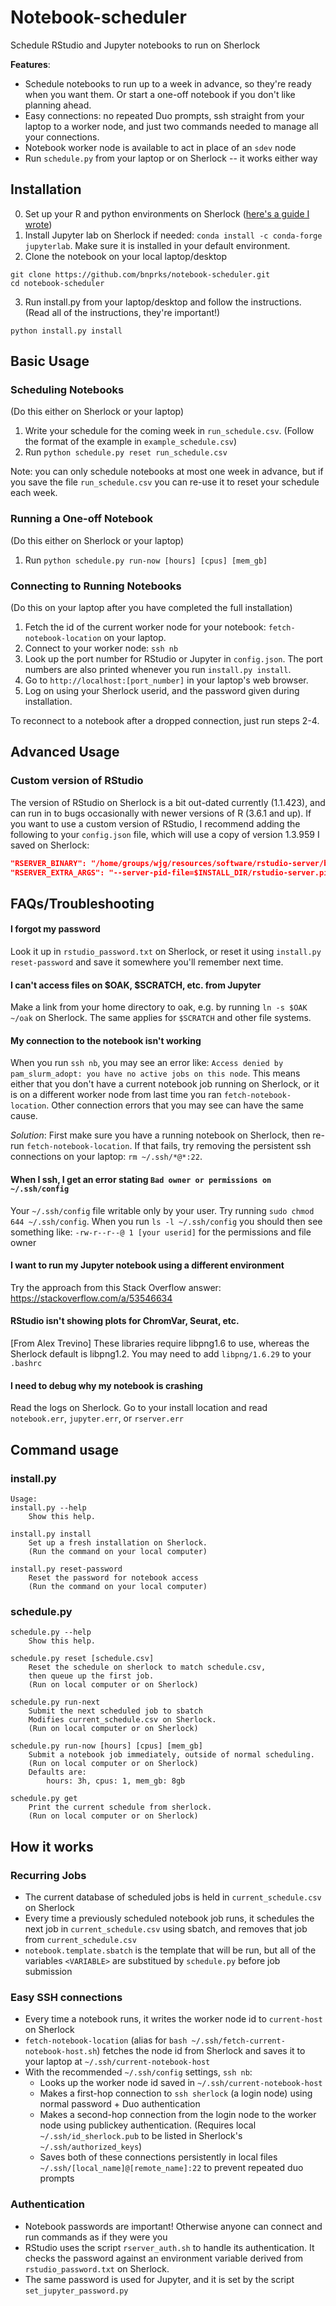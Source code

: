# Notebook-scheduler
Schedule RStudio and Jupyter notebooks to run on Sherlock

**Features**:
- Schedule notebooks to run up to a week in advance, so they're ready when you want them.
  Or start a one-off notebook if you don't like planning ahead.
- Easy connections: no repeated Duo prompts, ssh straight from your laptop to a 
  worker node, and just two commands needed to manage all your connections.
- Notebook worker node is available to act in place of an `sdev` node
- Run `schedule.py` from your laptop or on Sherlock -- it works either way


## Installation
0. Set up your R and python environments on Sherlock ([here's a guide I wrote](https://github.com/GreenleafLab/lab-wiki/wiki/Sherlock-Software-Setup-Guide))
1. Install Jupyter lab on Sherlock if needed: `conda install -c conda-forge jupyterlab`.
   Make sure it is installed in your default environment.
2. Clone the notebook on your local laptop/desktop
```{bash}
git clone https://github.com/bnprks/notebook-scheduler.git
cd notebook-scheduler
```
3. Run install.py from your laptop/desktop and follow the instructions. (Read all of the instructions, they're important!)
```{bash}
python install.py install
```
## Basic Usage
### Scheduling Notebooks
(Do this either on Sherlock or your laptop)
1. Write your schedule for the coming week in `run_schedule.csv`.
    (Follow the format of the example in `example_schedule.csv`)
2. Run `python schedule.py reset run_schedule.csv`

Note: you can only schedule notebooks at most one week in advance, but if you save the file `run_schedule.csv` you can re-use it to reset your schedule each week.

### Running a One-off Notebook
(Do this either on Sherlock or your laptop)
1. Run `python schedule.py run-now [hours] [cpus] [mem_gb]`

### Connecting to Running Notebooks
(Do this on your laptop after you have completed the full installation)
1. Fetch the id of the current worker node for your notebook: `fetch-notebook-location` on your laptop.
2. Connect to your worker node: `ssh nb`
3. Look up the port number for RStudio or Jupyter in `config.json`. The port
   numbers are also printed whenever you run `install.py install`.
4. Go to `http://localhost:[port_number]` in your laptop's web browser.
5. Log on using your Sherlock userid, and the password given during installation.

To reconnect to a notebook after a dropped connection, just run steps 2-4.

## Advanced Usage
### Custom version of RStudio
The version of RStudio on Sherlock is a bit out-dated currently (1.1.423), and
can run in to bugs occasionally with newer versions of R (3.6.1 and up). If you
want to use a custom version of RStudio, I recommend adding the following to your
`config.json` file, which will use a copy of version 1.3.959 I saved on Sherlock:
```json
"RSERVER_BINARY": "/home/groups/wjg/resources/software/rstudio-server/bin/rserver",
"RSERVER_EXTRA_ARGS": "--server-pid-file=$INSTALL_DIR/rstudio-server.pid --server-data-dir=$INSTALL_DIR/rstudio-server"
```

## FAQs/Troubleshooting
#### I forgot my password 
Look it up in `rstudio_password.txt` on Sherlock, or reset it using `install.py reset-password` and save it somewhere you'll remember next time.
#### I can't access files on $OAK, $SCRATCH, etc. from Jupyter
Make a link from your home directory to oak, e.g. by running `ln -s $OAK ~/oak` on Sherlock. The same applies for `$SCRATCH` and other file systems.
#### My connection to the notebook isn't working
When you run `ssh nb`, you may see an error like: 
`Access denied by pam_slurm_adopt: you have no active jobs on this node`.
This means either that you don't have a current notebook job running on Sherlock, or 
it is on a different worker node from last time you ran `fetch-notebook-location`.
Other connection errors that you may see can have the same cause.

*Solution*: First make sure you have a running notebook on Sherlock, then re-run
`fetch-notebook-location`. If that fails, try removing the persistent ssh connections 
on your laptop: `rm ~/.ssh/*@*:22`.
#### When I ssh, I get an error stating `Bad owner or permissions on ~/.ssh/config`
Your `~/.ssh/config` file writable only by your user. Try running
`sudo chmod 644 ~/.ssh/config`. When you run `ls -l ~/.ssh/config` you should then
see something like: `-rw-r--r--@ 1 [your userid]` for the permissions and file owner
#### I want to run my Jupyter notebook using a different environment
Try the approach from this Stack Overflow answer: https://stackoverflow.com/a/53546634
#### RStudio isn't showing plots for ChromVar, Seurat, etc.
[From Alex Trevino] These libraries require libpng1.6 to use, whereas the
Sherlock default is libpng1.2. You may need to add `libpng/1.6.29` to your `.bashrc`
#### I need to debug why my notebook is crashing
Read the logs on Sherlock. Go to your install location and read `notebook.err`,
`jupyter.err`, or `rserver.err`



## Command usage
### install.py
```
Usage:
install.py --help
    Show this help.

install.py install 
    Set up a fresh installation on Sherlock.
    (Run the command on your local computer)

install.py reset-password
    Reset the password for notebook access
    (Run the command on your local computer)
```
### schedule.py
```
schedule.py --help
    Show this help.

schedule.py reset [schedule.csv]
    Reset the schedule on sherlock to match schedule.csv,
    then queue up the first job.
    (Run on local computer or on Sherlock)

schedule.py run-next
    Submit the next scheduled job to sbatch
    Modifies current_schedule.csv on Sherlock.
    (Run on local computer or on Sherlock)

schedule.py run-now [hours] [cpus] [mem_gb]
    Submit a notebook job immediately, outside of normal scheduling.
    (Run on local computer or on Sherlock)
    Defaults are:
        hours: 3h, cpus: 1, mem_gb: 8gb

schedule.py get
    Print the current schedule from sherlock.
    (Run on local computer or on Sherlock)
```

## How it works
### Recurring Jobs
- The current database of scheduled jobs is held in `current_schedule.csv` on Sherlock
- Every time a previously scheduled notebook job runs, it schedules the next job in `current_schedule.csv` using sbatch, and removes that job from `current_schedule.csv`
- `notebook.template.sbatch` is the template that will be run, but all of the variables `<VARIABLE>` are substitued by `schedule.py` before job submission
### Easy SSH connections
- Every time a notebook runs, it writes the worker node id to `current-host` on Sherlock
- `fetch-notebook-location` (alias for `bash ~/.ssh/fetch-current-notebook-host.sh`) fetches the node id from Sherlock and saves it to your laptop at `~/.ssh/current-notebook-host`
- With the recommended `~/.ssh/config` settings, `ssh nb`:
    - Looks up the worker node id saved in `~/.ssh/current-notebook-host`
    - Makes a first-hop connection to `ssh sherlock` (a login node) using normal password + Duo authentication
    - Makes a second-hop connection from the login node to the worker node using publickey authentication. (Requires local `~/.ssh/id_sherlock.pub` to be listed in Sherlock's `~/.ssh/authorized_keys`)
    - Saves both of these connections persistently in local files `~/.ssh/[local_name]@[remote_name]:22` to prevent repeated duo prompts
### Authentication
- Notebook passwords are important! Otherwise anyone can connect and run commands
  as if they were you
- RStudio uses the script `rserver_auth.sh` to handle its authentication. It checks
  the password against an environment variable derived from `rstudio_password.txt`
  on Sherlock.
- The same password is used for Jupyter, and it is set by the script `set_jupyter_password.py`